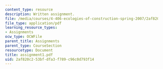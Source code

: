 ```yaml
---
content_type: resource
description: Written assignment.
file: /media/courses/4-406-ecologies-of-construction-spring-2007/2af820c253bfdfa3f789c96c0d793f14_assignment1.pdf
file_type: application/pdf
learning_resource_types:
- Assignments
ocw_type: OCWFile
parent_title: Assignments
parent_type: CourseSection
resourcetype: Document
title: assignment1.pdf
uid: 2af820c2-53bf-dfa3-f789-c96c0d793f14
---
```

